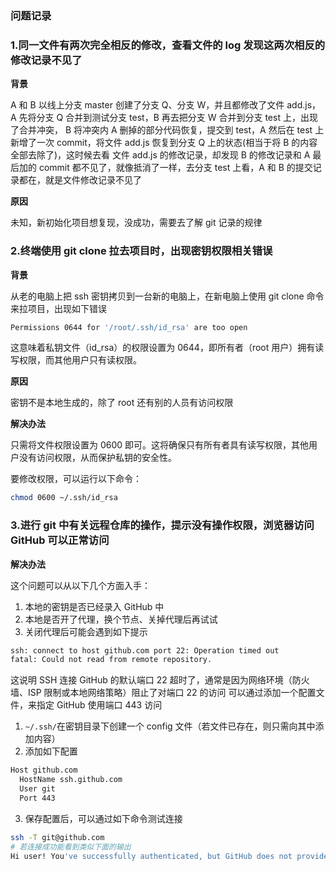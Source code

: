 ### 问题记录

### 1.同一文件有两次完全相反的修改，查看文件的 log 发现这两次相反的修改记录不见了

**背景**

A 和 B 以线上分支 master 创建了分支 Q、分支 W，并且都修改了文件 add.js，A 先将分支 Q 合并到测试分支 test，B 再去把分支 W 合并到分支 test 上，出现了合并冲突，
B 将冲突内 A 删掉的部分代码恢复，提交到 test，A 然后在 test 上新增了一次 commit，将文件 add.js 恢复到分支 Q 上的状态(相当于将 B 的内容全部去除了)，这时候去看
文件 add.js 的修改记录，却发现 B 的修改记录和 A 最后加的 commit 都不见了，就像抵消了一样，去分支 test 上看，A 和 B 的提交记录都在，就是文件修改记录不见了

**原因**

未知，新初始化项目想复现，没成功，需要去了解 git 记录的规律

### 2.终端使用 git clone 拉去项目时，出现密钥权限相关错误

**背景**

从老的电脑上把 ssh 密钥拷贝到一台新的电脑上，在新电脑上使用 git clone 命令来拉项目，出现如下错误

```sh
Permissions 0644 for '/root/.ssh/id_rsa' are too open
```

这意味着私钥文件（id_rsa）的权限设置为 0644，即所有者（root 用户）拥有读写权限，而其他用户只有读权限。

**原因**

密钥不是本地生成的，除了 root 还有别的人员有访问权限

**解决办法**

只需将文件权限设置为 0600 即可。这将确保只有所有者具有读写权限，其他用户没有访问权限，从而保护私钥的安全性。

要修改权限，可以运行以下命令：

```sh
chmod 0600 ~/.ssh/id_rsa
```

### 3.进行 git 中有关远程仓库的操作，提示没有操作权限，浏览器访问 GitHub 可以正常访问

**解决办法**

这个问题可以从以下几个方面入手：

1. 本地的密钥是否已经录入 GitHub 中
2. 本地是否开了代理，换个节点、关掉代理后再试试
3. 关闭代理后可能会遇到如下提示

```sh
ssh: connect to host github.com port 22: Operation timed out
fatal: Could not read from remote repository.
```

这说明 SSH 连接 GitHub 的默认端口 22 超时了，通常是因为网络环境（防火墙、ISP 限制或本地网络策略）阻止了对端口 22 的访问
可以通过添加一个配置文件，来指定 GitHub 使用端口 443 访问

1. `~/.ssh/`在密钥目录下创建一个 config 文件（若文件已存在，则只需向其中添加内容）
2. 添加如下配置

```sh
Host github.com
  HostName ssh.github.com
  User git
  Port 443

```

3. 保存配置后，可以通过如下命令测试连接

```sh
ssh -T git@github.com
# 若连接成功能看到类似下面的输出
Hi user! You've successfully authenticated, but GitHub does not provide shell access.
```
